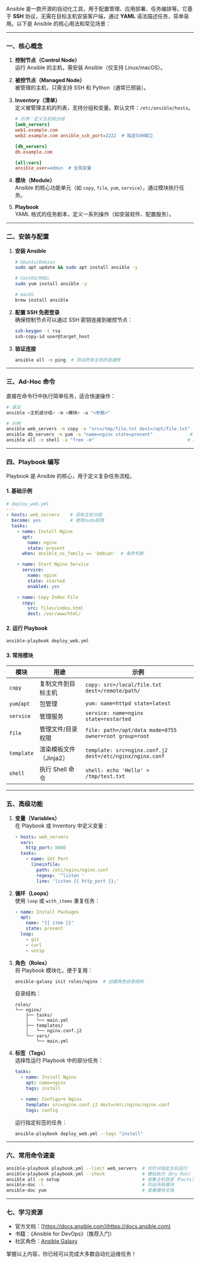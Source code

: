 Ansible 是一款开源的自动化工具，用于配置管理、应用部署、任务编排等。它基于 **SSH** 协议，无需在目标主机安装客户端，通过 **YAML** 语法描述任务，简单易用。以下是 Ansible 的核心用法和常见场景：

---

### **一、核心概念**
1. **控制节点（Control Node）**  
   运行 Ansible 的主机，需安装 Ansible（仅支持 Linux/macOS）。
   
2. **被控节点（Managed Node）**  
   被管理的主机，只需支持 SSH 和 Python（通常已预装）。

3. **Inventory（清单）**  
   定义被管理主机的列表，支持分组和变量。默认文件：`/etc/ansible/hosts`。

   ```ini
   # 示例：定义主机和分组
   [web_servers]
   web1.example.com
   web2.example.com ansible_ssh_port=2222  # 指定SSH端口

   [db_servers]
   db.example.com

   [all:vars]
   ansible_user=admin  # 全局变量
   ```

4. **模块（Module）**  
   Ansible 的核心功能单元（如 `copy`, `file`, `yum`, `service`），通过模块执行任务。

5. **Playbook**  
   YAML 格式的任务剧本，定义一系列操作（如安装软件、配置服务）。

---

### **二、安装与配置**
1. **安装 Ansible**  
   ```bash
   # Ubuntu/Debian
   sudo apt update && sudo apt install ansible -y

   # CentOS/RHEL
   sudo yum install ansible -y

   # macOS
   brew install ansible
   ```

2. **配置 SSH 免密登录**  
   确保控制节点可以通过 SSH 密钥连接到被控节点：
   ```bash
   ssh-keygen -t rsa
   ssh-copy-id user@target_host
   ```

3. **验证连接**  
   ```bash
   ansible all -m ping  # 测试所有主机的连通性
   ```

---

### **三、Ad-Hoc 命令**
直接在命令行中执行简单任务，适合快速操作：
```bash
# 语法
ansible <主机或分组> -m <模块> -a "<参数>"

# 示例
ansible web_servers -m copy -a "src=/tmp/file.txt dest=/opt/file.txt"  # 复制文件
ansible db_servers -m yum -a "name=nginx state=present"              # 安装软件
ansible all -m shell -a "free -m"                                   # 执行Shell命令
```

---

### **四、Playbook 编写**
Playbook 是 Ansible 的核心，用于定义复杂任务流程。

#### 1. 基础示例
```yaml
# deploy_web.yml
---
- hosts: web_servers    # 目标主机分组
  become: yes           # 使用sudo权限
  tasks:
    - name: Install Nginx
      apt: 
        name: nginx
        state: present
      when: ansible_os_family == 'Debian'  # 条件判断

    - name: Start Nginx Service
      service:
        name: nginx
        state: started
        enabled: yes

    - name: Copy Index File
      copy:
        src: files/index.html
        dest: /var/www/html/
```

#### 2. 运行 Playbook
```bash
ansible-playbook deploy_web.yml
```

#### 3. 常用模块
| 模块        | 用途                     | 示例                                                                 |
|-------------|--------------------------|----------------------------------------------------------------------|
| `copy`      | 复制文件到目标主机       | `copy: src=/local/file.txt dest=/remote/path/`                      |
| `yum`/`apt` | 包管理                   | `yum: name=httpd state=latest`                                      |
| `service`   | 管理服务                 | `service: name=nginx state=restarted`                               |
| `file`      | 管理文件/目录权限        | `file: path=/opt/data mode=0755 owner=root group=root`              |
| `template`  | 渲染模板文件（Jinja2）   | `template: src=nginx.conf.j2 dest=/etc/nginx/nginx.conf`            |
| `shell`     | 执行 Shell 命令          | `shell: echo 'Hello' > /tmp/test.txt`                               |

---

### **五、高级功能**
1. **变量（Variables）**  
   在 Playbook 或 Inventory 中定义变量：
   ```yaml
   - hosts: web_servers
     vars:
       http_port: 8080
     tasks:
       - name: Set Port
         lineinfile:
           path: /etc/nginx/nginx.conf
           regexp: '^listen '
           line: 'listen {{ http_port }};'
   ```

2. **循环（Loops）**  
   使用 `loop` 或 `with_items` 重复任务：
   ```yaml
   - name: Install Packages
     apt:
       name: "{{ item }}"
       state: present
     loop:
       - git
       - curl
       - unzip
   ```

3. **角色（Roles）**  
   将 Playbook 模块化，便于复用：
   ```bash
   ansible-galaxy init roles/nginx  # 创建角色目录结构
   ```
   目录结构：
   ```
   roles/
   └── nginx/
       ├── tasks/
       │   └── main.yml
       ├── templates/
       │   └── nginx.conf.j2
       └── vars/
           └── main.yml
   ```

4. **标签（Tags）**  
   选择性运行 Playbook 中的部分任务：
   ```yaml
   tasks:
     - name: Install Nginx
       apt: name=nginx
       tags: install

     - name: Configure Nginx
       template: src=nginx.conf.j2 dest=/etc/nginx/nginx.conf
       tags: config
   ```
   运行指定标签的任务：
   ```bash
   ansible-playbook deploy_web.yml --tags "install"
   ```

---

### **六、常用命令速查**
```bash
ansible-playbook playbook.yml --limit web_servers  # 仅针对指定主机运行
ansible-playbook playbook.yml --check              # 模拟执行（Dry Run）
ansible all -m setup                               # 收集主机信息（Facts）
ansible-doc -l                                     # 列出所有模块
ansible-doc yum                                    # 查看模块文档
```

---

### **七、学习资源**
- 官方文档：[https://docs.ansible.com](https://docs.ansible.com)
- 书籍：《Ansible for DevOps》（推荐入门）
- 社区角色：[Ansible Galaxy](https://galaxy.ansible.com)

掌握以上内容，你已经可以完成大多数自动化运维任务！